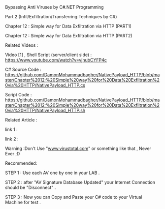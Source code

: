 Bypassing Anti Viruses by C#.NET Programming

Part 2 (Infil/Exfiltration/Transferring Techniques by C#)

Chapter 12 : Simple way for Data Exfiltration via HTTP (PART1)

Chapter 12 : Simple way for Data Exfiltration via HTTP (PART2)

Related Videos :

Video [1] , Shell Script (server/client side) : https://www.youtube.com/watch?v=vjhubCYFP4c



C# Source Code : https://github.com/DamonMohammadbagher/NativePayload_HTTP/blob/master/Chapter%2012:%20Simple%20way%20for%20Data%20Exfiltration%20via%20HTTP/NativePayload_HTTP.cs

Script Code : https://github.com/DamonMohammadbagher/NativePayload_HTTP/blob/master/Chapter%2012:%20Simple%20way%20for%20Data%20Exfiltration%20via%20HTTP/NativePayload_HTTP.sh

Related Article :

link 1 : 

link 2 : 

Warning :Don't Use "www.virustotal.com" or something like that , Never Ever ;D

Recommended:

STEP 1 : Use each AV one by one in your LAB .

STEP 2 : after "AV Signature Database Updated" your Internet Connection should be "Disconnect" .

STEP 3 : Now you can Copy and Paste your C# code to your Virtual Machine for test .
